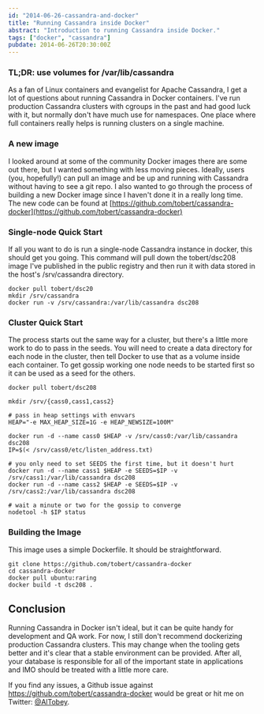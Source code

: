 ```yaml
---
id: "2014-06-26-cassandra-and-docker"
title: "Running Cassandra inside Docker"
abstract: "Introduction to running Cassandra inside Docker."
tags: ["docker", "cassandra"]
pubdate: 2014-06-26T20:30:00Z
---
```


### TL;DR: use volumes for /var/lib/cassandra

As a fan of Linux containers and evangelist for Apache Cassandra, I get a lot
of questions about running Cassandra in Docker containers. I've run production
Cassandra clusters with cgroups in the past and had good luck with it, but
normally don't have much use for namespaces. One place where full containers
really helps is running clusters on a single machine.

### A new image

I looked around at some of the community Docker images there are some
out there, but I wanted something with less moving pieces.
Ideally, users (you, hopefully!) can pull an image and be up and
running with Cassandra without having to see a git repo. I also
wanted to go through the process of building a new Docker image since I
haven't done it in a really long time. The new code can be found at
[https://github.com/tobert/cassandra-docker](https://github.com/tobert/cassandra-docker)

### Single-node Quick Start

If all you want to do is run a single-node Cassandra instance in docker,
this should get you going. This command will pull down the tobert/dsc208
image I've published in the public registry and then run it with data
stored in the host's /srv/cassandra directory.

```
docker pull tobert/dsc20
mkdir /srv/cassandra
docker run -v /srv/cassandra:/var/lib/cassandra dsc208
```

### Cluster Quick Start

The process starts out the same way for a cluster, but there's a little more work to
do to pass in the seeds. You will need to create a data directory for each node in
the cluster, then tell Docker to use that as a volume inside each container. To get
gossip working one node needs to be started first so it can be used as a seed for the others.

```
docker pull tobert/dsc208

mkdir /srv/{cass0,cass1,cass2}

# pass in heap settings with envvars
HEAP="-e MAX_HEAP_SIZE=1G -e HEAP_NEWSIZE=100M"

docker run -d --name cass0 $HEAP -v /srv/cass0:/var/lib/cassandra dsc208
IP=$(< /srv/cass0/etc/listen_address.txt)

# you only need to set SEEDS the first time, but it doesn't hurt
docker run -d --name cass1 $HEAP -e SEEDS=$IP -v /srv/cass1:/var/lib/cassandra dsc208
docker run -d --name cass2 $HEAP -e SEEDS=$IP -v /srv/cass2:/var/lib/cassandra dsc208

# wait a minute or two for the gossip to converge
nodetool -h $IP status
```

### Building the Image

This image uses a simple Dockerfile. It should be straightforward.

```
git clone https://github.com/tobert/cassandra-docker
cd cassandra-docker
docker pull ubuntu:raring
docker build -t dsc208 .
```

## Conclusion

Running Cassandra in Docker isn't ideal, but it can be quite handy for development and QA work.
For now, I still don't recommend dockerizing production Cassandra clusters. This may change
when the tooling gets better and it's clear that a stable environment can be provided. After all,
your database is responsible for all of the important state in applications and IMO should be
treated with a little more care.

If you find any issues, a Github issue against https://github.com/tobert/cassandra-docker would
be great or hit me on Twitter: [@AlTobey](https://twitter.com/AlTobey).

